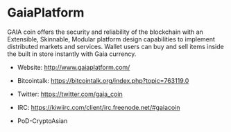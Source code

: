 GaiaPlatform
============

GAIA coin offers the security and reliability of the blockchain with an Extensible, Skinnable, Modular platform design capabilities to implement distributed markets and services. Wallet users can buy and sell items inside the built in store instantly with Gaia currency.

* Website: http://www.gaiaplatform.com/

* Bitcointalk: https://bitcointalk.org/index.php?topic=763119.0

* Twitter: https://twitter.com/gaia_coin

* IRC: https://kiwiirc.com/client/irc.freenode.net/#gaiacoin

* PoD-CryptoAsian
